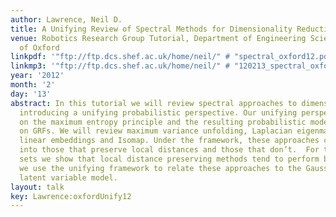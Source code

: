 ```yaml
---
author: Lawrence, Neil D.
title: A Unifying Review of Spectral Methods for Dimensionality Reduction
venue: Robotics Research Group Tutorial, Department of Engineering Science, University
  of Oxford
linkpdf: '"ftp://ftp.dcs.shef.ac.uk/home/neil/" # "spectral_oxford12.pdf"'
linkmp3: '"ftp://ftp.dcs.shef.ac.uk/home/neil/" # "120213_spectral_oxford12.pdf"'
year: '2012'
month: '2'
day: '13'
abstract: In this tutorial we will review spectral approaches to dimensionality reduction,
  introducing a unifying probabilistic perspective. Our unifying perspective is based
  on the maximum entropy principle and the resulting probabilistic models are based
  on GRFs. We will review maximum variance unfolding, Laplacian eigenmaps, locally
  linear embeddings and Isomap. Under the framework, these approaches can be divided
  into those that preserve local distances and those that don’t.  For two small data
  sets we show that local distance preserving methods tend to perform better. Finally
  we use the unifying framework to relate these approaches to the Gaussian process
  latent variable model.
layout: talk
key: Lawrence:oxfordUnify12
---
```

